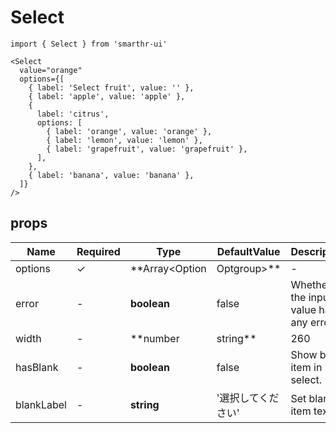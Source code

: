 # Select

```tsx
import { Select } from 'smarthr-ui'

<Select
  value="orange"
  options={[
    { label: 'Select fruit', value: '' },
    { label: 'apple', value: 'apple' },
    {
      label: 'citrus',
      options: [
        { label: 'orange', value: 'orange' },
        { label: 'lemon', value: 'lemon' },
        { label: 'grapefruit', value: 'grapefruit' },
      ],
    },
    { label: 'banana', value: 'banana' },
  ]}
/>
```

## props

| Name           | Required | Type                               | DefaultValue             | Description                                                     |
| -------------- | -------- | ---------------------------------- | ------------------------ | --------------------------------------------------------------- |
| options        | ✓        | **Array<Option | Optgroup>**       | -                        | Option list in select.                                          |
| error          | -        | **boolean**                        | false                    | Whether the input value has any errors.                         |
| width          | -        | **number | string**                | 260                      | Width of style.                                                 |
| hasBlank       | -        | **boolean**                        | false                    | Show blank item in select.                                      |
| blankLabel     | -        | **string**                         | '選択してください'       | Set blank item text.                                            |
